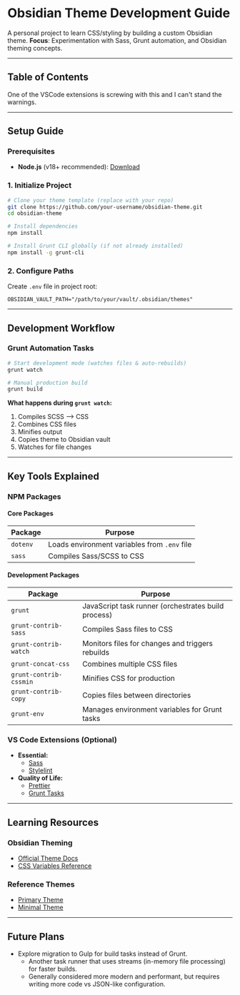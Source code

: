 # Obsidian Theme Development Guide

A personal project to learn CSS/styling by building a custom Obsidian theme.
**Focus**: Experimentation with Sass, Grunt automation, and Obsidian theming concepts.

---

## Table of Contents

One of the VSCode extensions is screwing with this and I can't stand the warnings.

---

## Setup Guide

### Prerequisites

- **Node.js** (v18+ recommended): [Download](https://nodejs.org/)

### 1. Initialize Project

```bash
# Clone your theme template (replace with your repo)
git clone https://github.com/your-username/obsidian-theme.git
cd obsidian-theme

# Install dependencies
npm install

# Install Grunt CLI globally (if not already installed)
npm install -g grunt-cli
```

### 2. Configure Paths

Create `.env` file in project root:

```env
OBSIDIAN_VAULT_PATH="/path/to/your/vault/.obsidian/themes"
```

---

## Development Workflow

### Grunt Automation Tasks

```bash
# Start development mode (watches files & auto-rebuilds)
grunt watch

# Manual production build
grunt build
```

**What happens during `grunt watch`:**

1. Compiles SCSS --> CSS
2. Combines CSS files
3. Minifies output
4. Copies theme to Obsidian vault
5. Watches for file changes

---

## Key Tools Explained

### NPM Packages

#### Core Packages

| Package  | Purpose                                      |
| -------- | -------------------------------------------- |
| `dotenv` | Loads environment variables from `.env` file |
| `sass`   | Compiles Sass/SCSS to CSS                    |

#### Development Packages

| Package                | Purpose                                             |
| ---------------------- | --------------------------------------------------- |
| `grunt`                | JavaScript task runner (orchestrates build process) |
| `grunt-contrib-sass`   | Compiles Sass files to CSS                          |
| `grunt-contrib-watch`  | Monitors files for changes and triggers rebuilds    |
| `grunt-concat-css`     | Combines multiple CSS files                         |
| `grunt-contrib-cssmin` | Minifies CSS for production                         |
| `grunt-contrib-copy`   | Copies files between directories                    |
| `grunt-env`            | Manages environment variables for Grunt tasks       |

### VS Code Extensions (Optional)

- **Essential:**
  - [Sass](https://marketplace.visualstudio.com/items?itemName=Syler.sass-indented)
  - [Stylelint](https://marketplace.visualstudio.com/items?itemName=stylelint.vscode-stylelint)
- **Quality of Life:**
  - [Prettier](https://marketplace.visualstudio.com/items?itemName=esbenp.prettier-vscode)
  - [Grunt Tasks](https://marketplace.visualstudio.com/items?itemName=anthonydiamonds.grunt-tasks)

---

## Learning Resources

### Obsidian Theming

- [Official Theme Docs](https://docs.obsidian.md/Themes/App+themes/Build+a+theme)
- [CSS Variables Reference](https://docs.obsidian.md/Themes/App+themes/CSS+variables)

### Reference Themes

- [Primary Theme](https://github.com/primary-theme/obsidian)
- [Minimal Theme](https://github.com/kepano/obsidian-minimal)

---

## Future Plans

- Explore migration to Gulp for build tasks instead of Grunt.
  - Another task runner that uses streams (in-memory file processing) for faster builds.
  - Generally considered more modern and performant, but requires writing more code vs JSON-like configuration.
